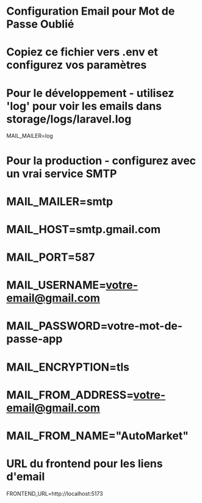# Configuration Email pour Mot de Passe Oublié
# Copiez ce fichier vers .env et configurez vos paramètres

# Pour le développement - utilisez 'log' pour voir les emails dans storage/logs/laravel.log
MAIL_MAILER=log

# Pour la production - configurez avec un vrai service SMTP
# MAIL_MAILER=smtp
# MAIL_HOST=smtp.gmail.com
# MAIL_PORT=587
# MAIL_USERNAME=votre-email@gmail.com
# MAIL_PASSWORD=votre-mot-de-passe-app
# MAIL_ENCRYPTION=tls
# MAIL_FROM_ADDRESS=votre-email@gmail.com
# MAIL_FROM_NAME="AutoMarket"

# URL du frontend pour les liens d'email
FRONTEND_URL=http://localhost:5173
